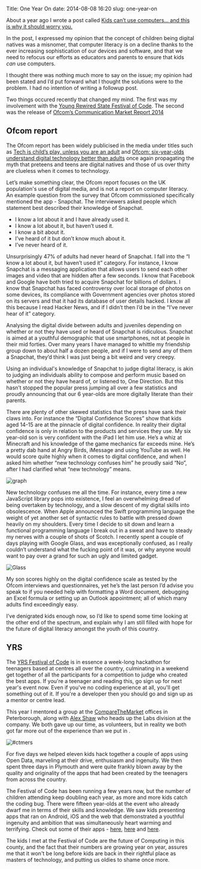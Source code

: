 Title: One Year On
date: 2014-08-08 16:20
slug: one-year-on

About a year ago I wrote a post called [Kids can’t use computers… and this is why it should worry you.](http://coding2learn.org/blog/2013/07/29/kids-cant-use-computers/)

In the post, I expressed my opinion that the concept of children being digital natives was a misnomer, that computer literacy is on a decline thanks to the ever increasing sophistication of our devices and software, and that we need to refocus our efforts as educators and parents to ensure that kids *can* use computers.

I thought there was nothing much more to say on the issue; my opinion had been stated and I’d put forward what I thought the solutions were to the problem. I had no intention of writing a followup post.

Two things occured recently that changed my mind. The first was my involvement with the [Young Rewired State Festival of Code](https://youngrewiredstate.org/festival-of-code). The second was the release of [Ofcom’s Communication Market Report 2014](http://stakeholders.ofcom.org.uk/market-data-research/market-data/communications-market-reports/cmr14/uk/)

## Ofcom report

The Ofcom report has been widely publicised in the media under titles such as [Tech is child’s play, unless you are an adult](http://blogs.wsj.com/digits/2014/08/07/tech-is-childs-play-unless-youre-an-adult/) and [Ofcom: six-year-olds understand digital technology better than adults](http://www.theguardian.com/technology/2014/aug/07/ofcom-children-digital-technology-better-than-adults) once again propagating the myth that preteens and teens are digital natives and those of us over thirty are clueless when it comes to technology.

Let’s make something clear, the Ofcom report focuses on the UK population's use of digital media, and is not a report on computer literacy. An example question from the survey that Ofcom commissioned specifically mentioned the app - Snapchat. The interviewers asked people which statement best described their knowledge of Snapchat.

* I know a lot about it and I have already used it.
* I know a lot about it, but haven’t used it.
* I know a bit about it.
* I’ve heard of it but don’t know much about it.
* I’ve never heard of it.

Unsurprisingly 47% of adults had never heard of Snapchat. I fall into the “I know a lot about it, but haven’t used it” category. For instance, I know Snapchat is a messaging application that allows users to send each other images and video that are hidden after a few seconds. I know that Facebook and Google have both tried to acquire Snapchat for billions of dollars. I know that Snapchat has faced controversy over local storage of photos on some devices, its compliance with Government agencies over photos stored on its servers and that it had its database of user details hacked. I know all this because I read Hacker News, and if I didn’t then I’d be in the “I’ve never hear of it” category.

Analysing the digital divide between adults and juveniles depending on whether or not they have used or heard of Snapchat is ridiculous. Snapchat is aimed at a youthful demographic that use smartphones, not at people in their mid forties. Over many years I have managed to whittle my friendship group down to about half a dozen people, and if I were to send any of them a Snapchat, they’d think I was just being a bit weird and very creepy.

Using an individual's knowledge of Snapchat to judge digital literacy, is akin to judging an individuals ability to compose and perform music based on whether or not they have heard of, or listened to, One Direction. But this hasn’t stopped the popular press jumping all over a few statistics and proudly announcing that our 6 year-olds are more digitally literate than their parents.

There are plenty of other skewed statistics that the press have sank their claws into. For instance the “Digital Confidence Scores” show that kids aged 14-15 are at the pinnacle of digital confidence. In reality their digital confidence is only in relation to the products and services they use. My six year-old son is very confident with the iPad I let him use. He’s a whiz at Minecraft and his knowledge of the game mechanics far exceeds mine. He’s a pretty dab hand at Angry Birds, iMessage and using YouTube as well. He would score quite highly when it comes to digital confidence, and when I asked him whether “new technology confuses him” he proudly said “No”, after I had clarified what “new technology” means.

![graph](http://consumers.ofcom.org.uk/files/2014/1386071/TQ-v5.jpg)

New technology confuses me all the time. For instance, every time a new JavaScript library pops into existence, I feel an overwhelming dread of being overtaken by technology, and a slow descent of my digital skills into obsolescence. When Apple announced the Swift programming language the weight of yet another set of syntactic rules to battle with pressed down heavily on my shoulders. Every time I decide to sit down and learn a functional programming language I break out in a sweat and have to steady my nerves with a couple of shots of Scotch. I recently spent a couple of days playing with Google Glass, and was exceptionally confused, as I really couldn’t understand what the fucking point of it was, or why anyone would want to pay over a grand for such an ugly and limited gadget.

![Glass]({filename}/images/OneYearOn/glass.jpg)

My son scores highly on the digital confidence scale as tested by the Ofcom interviews and questionnaires, yet he’s the last person I’d advise you speak to if you needed help with formatting a Word document, debugging an Excel formula or setting up an Outlook appointment; all of which many adults find exceedingly easy.

I’ve denigrated kids enough now, so I’d like to spend some time looking at the other end of the spectrum, and explain why I am still filled with hope for the future of digital literacy amongst the youth of this country.

## YRS

The [YRS Festival of Code](https://youngrewiredstate.org/festival-of-code) is in essence a week-long hackathon for teenagers based at centres all over the country, culminating in a weekend get together of all the participants for a competition to judge who created the best apps. If you're a teenager and reading this, go sign up for next year's event now. Even if you've no coding experience at all, you'll get something out of it. If you're a developer then you should go and sign up as a mentor or centre lead.

This year I mentored a group at the [CompareTheMarket](http://www.comparethemarket.com) offices in Peterborough, along with [Alex Shaw](https://twitter.com/axshaw) who heads up the Labs division at the company. We both gave up our time, as volunteers, but in reality we both got far more out of the experience than we put in
.

![#ctmers](https://pbs.twimg.com/media/Bttocr5IcAENlKy.jpg)


For five days we helped eleven kids hack together a couple of apps using Open Data, marveling at their drive, enthusiasm and ingenuity. We then spent three days in Plymouth and were quite frankly blown away by the quality and originality of the apps that had been created by the teenagers from across the country.

The Festival of Code has been running a few years now, but the number of children attending keep doubling each year, as more and more kids catch the coding bug. There were fifteen year-olds at the event who already dwarf me in terms of their skills and knowledge. We saw kids presenting apps that ran on Android, iOS and the web that demonstrated a youthful ingenuity and ambition that was simultaneously heart warming and terrifying. Check out some of their apps - [here](http://milesperpound.idealcoder.co.uk/#/), [here](http://unilo.herokuapp.com/users/sign_in) and [here](http://be-paranoid.co.uk).

The kids I met at the Festival of Code are the future of Computing in this county, and the fact that their numbers are growing year on year, assures me that it won't be long before kids are back in their rightful place as masters of technology, and putting us oldies to shame once more.


